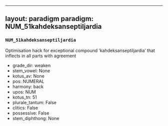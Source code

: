 
---
layout: paradigm
paradigm: NUM_51kahdeksanseptiljardia
---
### ` NUM_51kahdeksanseptiljardia `

Optimisation hack for exceptional compound ’kahdeksanseptiljardia’ that inflects in all parts with agreement
* grade_dir: weaken
* stem_vowel: None
* kotus_av: None
* pos: NUMERAL
* harmony: back
* upos: NUM
* kotus_tn: 51
* plurale_tantum: False
* clitics: False
* possessive: False
* stem_diphthong: None
